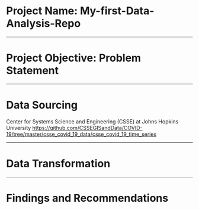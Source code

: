 # Project Name: My-first-Data-Analysis-Repo

----
# Project Objective: Problem Statement


----
# Data Sourcing
Center for Systems Science and Engineering (CSSE) at Johns Hopkins University https://github.com/CSSEGISandData/COVID-19/tree/master/csse_covid_19_data/csse_covid_19_time_series


----
# Data Transformation


----
# Findings and Recommendations
